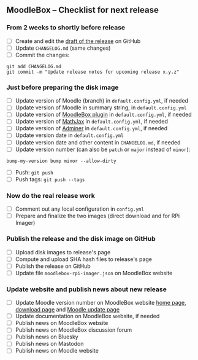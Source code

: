 ## MoodleBox – Checklist for next release

### From 2 weeks to shortly before release

- [ ] Create and edit the [draft of the release](https://github.com/moodlebox/moodlebox/releases) on GitHub
- [ ] Update `CHANGELOG.md` (same changes)
- [ ] Commit the changes:
```
git add CHANGELOG.md
git commit -m "Update release notes for upcoming release x.y.z"
```

### Just before preparing the disk image

- [ ] Update version of Moodle (branch) in `default.config.yml`, if needed
- [ ] Update version of Moodle in summary string, in `default.config.yml`
- [ ] Update version of [MoodleBox plugin](https://github.com/moodlebox/moodle-tool_moodlebox) in `default.config.yml`, if needed
- [ ] Update version of [MathJax](https://www.mathjax.org/#docs) in `default.config.yml`, if needed
- [ ] Update version of [Adminer](https://www.adminer.org/) in `default.config.yml`, if needed
- [ ] Update version date in `default.config.yml`
- [ ] Update version date and other content in `CHANGELOG.md`, if needed
- [ ] Update version number (can also be `patch` or `major` instead of `minor`):
```
bump-my-version bump minor --allow-dirty
```
- [ ] Push: `git push`
- [ ] Push tags: `git push --tags`

### Now do the real release work

- [ ] Comment out any local configuration in `config.yml`
- [ ] Prepare and finalize the two images (direct download and for RPi Imager)

### Publish the release and the disk image on GitHub

- [ ] Upload disk images to release's page
- [ ] Compute and upload SHA hash files to release's page
- [ ] Publish the release on GitHub
- [ ] Update file `moodlebox-rpi-imager.json` on MoodleBox website

### Update website and publish news about new release

- [ ] Update Moodle version number on MoodleBox website [home page](https://moodlebox.net/), [download page](https://moodlebox.net/download) and [Moodle update page](https://moodlebox.net/en/help/moodle-version-update/)
- [ ] Update documentation on MoodleBox website, if needed
- [ ] Publish news on MoodleBox website
- [ ] Publish news on MoodleBox discussion forum
- [ ] Publish news on Bluesky
- [ ] Publish news on Mastodon
- [ ] Publish news on Moodle website
